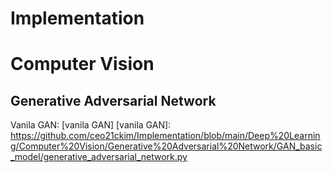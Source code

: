 # Implementation

# Computer Vision 
## Generative Adversarial Network
Vanila GAN: [vanila GAN]
[vanila GAN]: https://github.com/ceo21ckim/Implementation/blob/main/Deep%20Learning/Computer%20Vision/Generative%20Adversarial%20Network/GAN_basic_model/generative_adversarial_network.py

